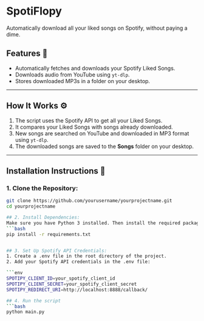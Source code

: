 # SpotiFlopy
Automatically download all your liked songs on Spotify, without paying a dime.

## **Features** 🚀
- Automatically fetches and downloads your Spotify Liked Songs.
- Downloads audio from YouTube using `yt-dlp`.
- Stores downloaded MP3s in a folder on your desktop.

---

## **How It Works** ⚙️
1. The script uses the Spotify API to get all your Liked Songs.
2. It compares your Liked Songs with songs already downloaded.
3. New songs are searched on YouTube and downloaded in MP3 format using `yt-dlp`.
4. The downloaded songs are saved to the **Songs** folder on your desktop.

---

## **Installation Instructions** 🔧

### 1. Clone the Repository:
```bash
git clone https://github.com/yourusername/yourprojectname.git
cd yourprojectname

## 2. Install Dependencies:
Make sure you have Python 3 installed. Then install the required packages:
```bash
pip install -r requirements.txt


## 3. Set Up Spotify API Credentials:
1. Create a .env file in the root directory of the project.
2. Add your Spotify API credentials in the .env file:

```env
SPOTIPY_CLIENT_ID=your_spotify_client_id
SPOTIPY_CLIENT_SECRET=your_spotify_client_secret
SPOTIPY_REDIRECT_URI=http://localhost:8888/callback/

## 4. Run the script
```bash
python main.py




